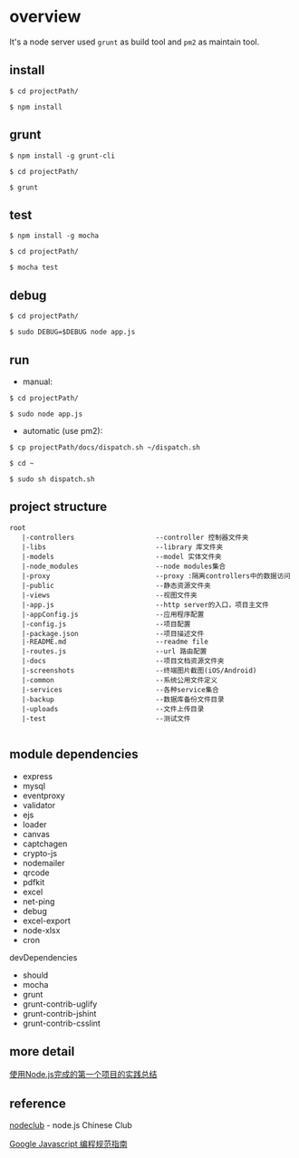 # overview

It's a node server used `grunt` as build tool and `pm2` as maintain tool.

## install

```
$ cd projectPath/

$ npm install
```

## grunt

```
$ npm install -g grunt-cli

$ cd projectPath/

$ grunt
```

## test
```
$ npm install -g mocha

$ cd projectPath/

$ mocha test
```

## debug
```
$ cd projectPath/

$ sudo DEBUG=$DEBUG node app.js
```

## run

* manual:

```
$ cd projectPath/

$ sudo node app.js
```

* automatic (use pm2):

```
$ cp projectPath/docs/dispatch.sh ~/dispatch.sh

$ cd ~

$ sudo sh dispatch.sh 
```


## project structure
```
root
   |-controllers                    --controller 控制器文件夹
   |-libs                           --library 库文件夹                        
   |-models                         --model 实体文件夹
   |-node_modules                   --node modules集合
   |-proxy                          --proxy :隔离controllers中的数据访问
   |-public                         --静态资源文件夹
   |-views                          --视图文件夹
   |-app.js                         --http server的入口，项目主文件
   |-appConfig.js                   --应用程序配置
   |-config.js                      --项目配置
   |-package.json                   --项目描述文件
   |-README.md                      --readme file
   |-routes.js                      --url 路由配置
   |-docs                           --项目文档资源文件夹
   |-screenshots                    --终端图片截图(iOS/Android)
   |-common                         --系统公用文件定义
   |-services                       --各种service集合
   |-backup                         --数据库备份文件目录
   |-uploads                        --文件上传目录
   |-test                           --测试文件
   
```

## module dependencies

* express
* mysql
* eventproxy
* validator
* ejs
* loader
* canvas
* captchagen
* crypto-js
* nodemailer
* qrcode
* pdfkit
* excel
* net-ping
* debug
* excel-export
* node-xlsx
* cron

devDependencies

* should
* mocha
* grunt
* grunt-contrib-uglify
* grunt-contrib-jshint
* grunt-contrib-csslint

## more detail
[使用Node.js完成的第一个项目的实践总结](http://blog.csdn.net/yanghua_kobe/article/details/17199417)

## reference

[nodeclub](https://github.com/cnodejs/nodeclub) - node.js Chinese Club

[Google Javascript 编程规范指南](http://alloyteam.github.io/JX/doc/specification/google-javascript.xml#%E4%BB%A3%E7%A0%81%E6%A0%BC%E5%BC%8F%E5%8C%96)